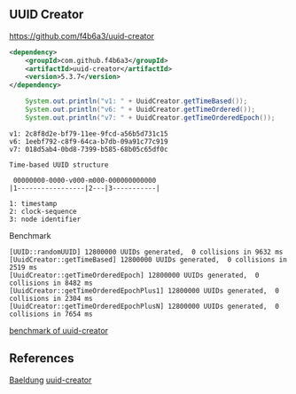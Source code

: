 

## UUID Creator
https://github.com/f4b6a3/uuid-creator

```xml
<dependency>
    <groupId>com.github.f4b6a3</groupId>
    <artifactId>uuid-creator</artifactId>
    <version>5.3.7</version>
</dependency>
```

```java
    System.out.println("v1: " + UuidCreator.getTimeBased());
    System.out.println("v6: " + UuidCreator.getTimeOrdered());
    System.out.println("v7: " + UuidCreator.getTimeOrderedEpoch());
```

```text
v1: 2c8f8d2e-bf79-11ee-9fcd-a56b5d731c15
v6: 1eebf792-c8f9-64ca-b7db-09a91c77c919
v7: 018d5ab4-0bd8-7399-b585-68b05c65df0c
```

```text
Time-based UUID structure

 00000000-0000-v000-m000-000000000000
|1-----------------|2---|3-----------|

1: timestamp
2: clock-sequence
3: node identifier
```
Benchmark
```text
[UUID::randomUUID] 12800000 UUIDs generated,  0 collisions in 9632 ms
[UuidCreator::getTimeBased] 12800000 UUIDs generated,  0 collisions in 2519 ms
[UuidCreator::getTimeOrderedEpoch] 12800000 UUIDs generated,  0 collisions in 8482 ms
[UuidCreator::getTimeOrderedEpochPlus1] 12800000 UUIDs generated,  0 collisions in 2304 ms
[UuidCreator::getTimeOrderedEpochPlusN] 12800000 UUIDs generated,  0 collisions in 7654 ms

```

[benchmark of uuid-creator](https://github.com/f4b6a3/uuid-creator/wiki/5.0.-Benchmark)



## References
[Baeldung](https://www.baeldung.com/java-generating-time-based-uuids)
[uuid-creator](https://github.com/f4b6a3/uuid-creator)
